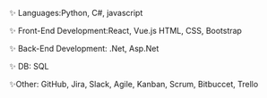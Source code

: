 ✨ Languages:Python, C#, javascript

✨ Front-End Development:React, Vue.js HTML, CSS, Bootstrap

✨ Back-End Development: .Net, Asp.Net

✨ DB: SQL

✨Other: GitHub, Jira, Slack, Agile, Kanban, Scrum, Bitbuccet, Trello
